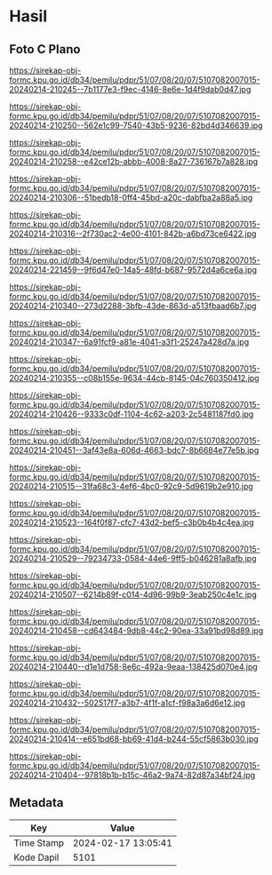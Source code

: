 # Hasil

## Foto C Plano

https://sirekap-obj-formc.kpu.go.id/db34/pemilu/pdpr/51/07/08/20/07/5107082007015-20240214-210245--7b1177e3-f9ec-4146-8e6e-1d4f9dab0d47.jpg

https://sirekap-obj-formc.kpu.go.id/db34/pemilu/pdpr/51/07/08/20/07/5107082007015-20240214-210250--562e1c99-7540-43b5-9236-82bd4d346639.jpg

https://sirekap-obj-formc.kpu.go.id/db34/pemilu/pdpr/51/07/08/20/07/5107082007015-20240214-210258--e42ce12b-abbb-4008-8a27-736167b7a828.jpg

https://sirekap-obj-formc.kpu.go.id/db34/pemilu/pdpr/51/07/08/20/07/5107082007015-20240214-210306--51bedb18-0ff4-45bd-a20c-dabfba2a88a5.jpg

https://sirekap-obj-formc.kpu.go.id/db34/pemilu/pdpr/51/07/08/20/07/5107082007015-20240214-210316--2f730ac2-4e00-4101-842b-a6bd73ce6422.jpg

https://sirekap-obj-formc.kpu.go.id/db34/pemilu/pdpr/51/07/08/20/07/5107082007015-20240214-221459--9f6d47e0-14a5-48fd-b687-9572d4a6ce6a.jpg

https://sirekap-obj-formc.kpu.go.id/db34/pemilu/pdpr/51/07/08/20/07/5107082007015-20240214-210340--273d2288-3bfb-43de-863d-a513fbaad6b7.jpg

https://sirekap-obj-formc.kpu.go.id/db34/pemilu/pdpr/51/07/08/20/07/5107082007015-20240214-210347--6a91fcf9-a81e-4041-a3f1-25247a428d7a.jpg

https://sirekap-obj-formc.kpu.go.id/db34/pemilu/pdpr/51/07/08/20/07/5107082007015-20240214-210355--c08b155e-9634-44cb-8145-04c760350412.jpg

https://sirekap-obj-formc.kpu.go.id/db34/pemilu/pdpr/51/07/08/20/07/5107082007015-20240214-210426--9333c0df-1104-4c62-a203-2c5481187fd0.jpg

https://sirekap-obj-formc.kpu.go.id/db34/pemilu/pdpr/51/07/08/20/07/5107082007015-20240214-210451--3af43e8a-606d-4663-bdc7-8b6684e77e5b.jpg

https://sirekap-obj-formc.kpu.go.id/db34/pemilu/pdpr/51/07/08/20/07/5107082007015-20240214-210515--31fa68c3-4ef6-4bc0-92c9-5d9619b2e910.jpg

https://sirekap-obj-formc.kpu.go.id/db34/pemilu/pdpr/51/07/08/20/07/5107082007015-20240214-210523--164f0f87-cfc7-43d2-bef5-c3b0b4b4c4ea.jpg

https://sirekap-obj-formc.kpu.go.id/db34/pemilu/pdpr/51/07/08/20/07/5107082007015-20240214-210529--79234733-0584-44e6-9ff5-b046281a8afb.jpg

https://sirekap-obj-formc.kpu.go.id/db34/pemilu/pdpr/51/07/08/20/07/5107082007015-20240214-210507--6214b89f-c014-4d96-99b9-3eab250c4e1c.jpg

https://sirekap-obj-formc.kpu.go.id/db34/pemilu/pdpr/51/07/08/20/07/5107082007015-20240214-210458--cd643484-9db8-44c2-90ea-33a91bd98d89.jpg

https://sirekap-obj-formc.kpu.go.id/db34/pemilu/pdpr/51/07/08/20/07/5107082007015-20240214-210440--d1e1d758-8e6c-492a-9eaa-138425d070e4.jpg

https://sirekap-obj-formc.kpu.go.id/db34/pemilu/pdpr/51/07/08/20/07/5107082007015-20240214-210432--502517f7-a3b7-4f1f-a1cf-f98a3a6d6e12.jpg

https://sirekap-obj-formc.kpu.go.id/db34/pemilu/pdpr/51/07/08/20/07/5107082007015-20240214-210414--e651bd68-bb69-41d4-b244-55cf5863b030.jpg

https://sirekap-obj-formc.kpu.go.id/db34/pemilu/pdpr/51/07/08/20/07/5107082007015-20240214-210404--97818b1b-b15c-46a2-9a74-82d87a34bf24.jpg


## Metadata

| Key        | Value               |
| ---------- | ------------------- |
| Time Stamp | 2024-02-17 13:05:41 |
| Kode Dapil | 5101                |



